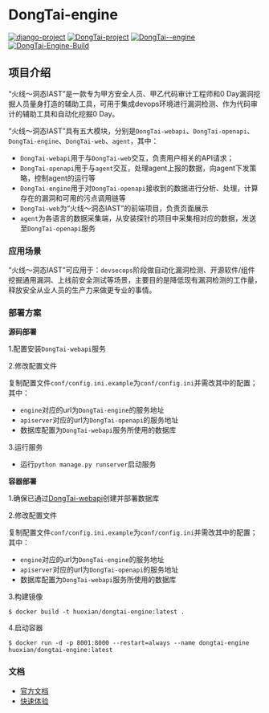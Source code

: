# DongTai-engine
[![django-project](https://img.shields.io/badge/django%20versions-3.0.3-blue)](https://www.djangoproject.com/)
[![DongTai-project](https://img.shields.io/badge/DongTai%20versions-beta-green)](https://huoxianclub.github.io/LingZhi/)
[![DongTai--engine](https://img.shields.io/badge/DongTai--engine-v1.0.0-lightgrey)](https://huoxianclub.github.io/LingZhi/#/doc/tutorial/quickstart)
[![DongTai-Engine-Build](https://github.com/HXSecurity/DongTai-engine/actions/workflows/build-engine.yml/badge.svg)](https://github.com/HXSecurity/DongTai-engine/actions/workflows/build-engine.yml)

## 项目介绍
“火线～洞态IAST”是一款专为甲方安全人员、甲乙代码审计工程师和0 Day漏洞挖掘人员量身打造的辅助工具，可用于集成devops环境进行漏洞检测、作为代码审计的辅助工具和自动化挖掘0 Day。

“火线～洞态IAST”具有五大模块，分别是`DongTai-webapi`、`DongTai-openapi`、`DongTai-engine`、`DongTai-web`、`agent`，其中：
- `DongTai-webapi`用于与`DongTai-web`交互，负责用户相关的API请求；
- `DongTai-openapi`用于与`agent`交互，处理agent上报的数据，向agent下发策略，控制agent的运行等
- `DongTai-engine`用于对`DongTai-openapi`接收到的数据进行分析、处理，计算存在的漏洞和可用的污点调用链等
- `DongTai-web`为“火线～洞态IAST”的前端项目，负责页面展示
- `agent`为各语言的数据采集端，从安装探针的项目中采集相对应的数据，发送至`DongTai-openapi`服务

### 应用场景
“火线～洞态IAST”可应用于：`devsecops`阶段做自动化漏洞检测、开源软件/组件挖掘通用漏洞、上线前安全测试等场景，主要目的是降低现有漏洞检测的工作量，释放安全从业人员的生产力来做更专业的事情。

### 部署方案

**源码部署**

1.配置安装`DongTai-webapi`服务

2.修改配置文件

复制配置文件`conf/config.ini.example`为`conf/config.ini`并需改其中的配置；其中：

- `engine`对应的url为`DongTai-engine`的服务地址
- `apiserver`对应的url为`DongTai-openapi`的服务地址
- 数据库配置为`DongTai-webapi`服务所使用的数据库

3.运行服务 

- 运行`python manage.py runserver`启动服务

**容器部署**

1.确保已通过[DongTai-webapi](https://github.com/huoxianclub/DongTai-webapi#%E9%83%A8%E7%BD%B2%E6%96%B9%E6%A1%88)创建并部署数据库

2.修改配置文件

复制配置文件`conf/config.ini.example`为`conf/config.ini`并需改其中的配置；其中：
- `engine`对应的url为`DongTai-engine`的服务地址
- `apiserver`对应的url为`DongTai-openapi`的服务地址
- 数据库配置为`DongTai-webapi`服务所使用的数据库

3.构建镜像
```
$ docker build -t huoxian/dongtai-engine:latest .
```

4.启动容器
```
$ docker run -d -p 8001:8000 --restart=always --name dongtai-engine huoxian/dongtai-engine:latest
```


### 文档
- [官方文档](https://huoxianclub.github.io/LingZhi/#/)
- [快速体验](http://aws.iast.huoxian.cn:8000/login)

